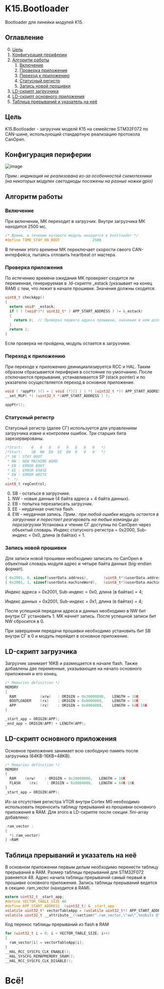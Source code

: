 # K15.Bootloader
Bootloader для линейки модулей K15. 
## Оглавление
0. [Цель](#Цель)
1. [Конфигурация периферии](#Конфигурация-периферии)
2. [Алгоритм работы](#Алгоритм-работы)
    1. [Включение](#Включение)
    2. [Проверка приложения](#Проверка-приложения)
    3. [Переход к приложению](#Переход-к-приложению)
    4. [Статусный регистр](#Статусный-регистр)
    5. [Запись новой прошивки](#Запись-новой-прошивки)
3. [LD-скрипт загрузчика](#LD-скрипт-загрузчика)
4. [LD-скрипт основного приложения](#LD-скрипт-основного-приложения)
5. [Таблица прерываний и указатель на неё](#Таблица-прерываний-и-указатель-на-неё)

## Цель
K15.Bootloader - загрузчик моделй K15 на семействе STM32F072 по CAN-шине, использующий стандартную реализацию протокола CanOpen. 

## Конфигурация периферии
![image](https://github.com/user-attachments/assets/b418d02b-f7b3-4991-8af1-e21de93c64ac)

*Прим.: индикация не реализована из-за особенностей схемотехники (на некоторых модулях светодиоды посажены на разные ножки gpio)*

## Алгоритм работы
### Включение
При включении, МК переходит в загрузчик. Внутри загрузчика МК находится 2500 мс. 
```c
/* Время, в течении которого модуль находится в bootloader */
#define TIME_STAY_ON_BOOT				2500
```
В течении этого времени МК переключает скорости свеого CAN-интерфейса, пытаясь отловить heartbeat от мастера. 

### Проверка приложения
По истечению времени ожидания МК проверяет сходится ли переменная, генерируемая в .ld-скрипте _estack (указывает на конец RAM) с тем, что лежит в начале прошивке. Значения должны сходится.
```c
uint8_t checkApp()
{
  extern void* _estack;
  if ( ( (void*)*( uint32_t* ) APP_START_ADDRESS ) != &_estack)
  {
    return 0;  // Проверка первого адреса прошивки, значение в нем должно быть размером RAM (регистр SP)
  }
  return 1;
}
```
Если проверка не пройдена, модуль остается в загрузчике.
### Переход к приложению
При переходе к приложению деинициализируется RCC и HAL. Таким образом сбрасывается периферия в состояние по умолчанию. После отключаются прерывания, устанавливается SP (stack pointer) и по указателю осуществляется переход в основное приложение.
```c
void ( *appPtr )() = ( void (*)() ) ( *( (uint32_t *)( APP_START_ADDRESS + 4 ) ) );
__set_MSP( *( (uint32_t *)APP_START_ADDRESS ) );

appPtr();
```

### Статусный регистр
Статусный регистр (далее СГ) используется для управлением загрузчика извне и контролем ошибок. Три старших бита зарезервированы. 
```c
/*Start:	0	0	0	0	0	0	0	0	*/
/*Start:	SB	NW	EB	EE	EW	0	0	0	*/
/* SB : STAY BOOT
 * NW : NEW MACHINE WORD
 * EB : ERROR BOOT
 * EE : ERROR ERASE
 * EW : ERROR WRITE
 *  */
uint8_t regControl;
```
0. SB - остаться в загрузчике.
1. NW - новые данные (4 байта адреса + 4 байта данных).
2. EB - попытка перезаписать загрузчик.
3. EE - неудачная очистка flash.
4. EW - неудачная запись.
*Прим.: при любой ошибки модуль остается в загрузчике и перестает реагировать на любые команды до перезагрузки*
Установка и чтение СГ доступны по CanOpen через объектый словарь. Индекс статусного регистра = 0x2000, Sub-индекс = 0x0, длина (в байтах) = 1.

### Запись новой прошивки
Для записи новой прошивки необходимо записать по CanOpen в объектный словарь модуля адрес и четыре байта данных (big-endian формат). 
```c
{ 0x2001, 0, sizeof(userData.address),       (uint8_t*)&userData.address        },
{ 0x2001, 1, sizeof(userData.machineWord),   (uint8_t*)&userData.machineWord    },
```
Индекс адреса = 0x2001, Sub-индекс = 0x0, длина (в байтах) = 4;

Индекс данных = 0x2001, Sub-индекс = 0x1, длина (в байтах) = 4;

После успешной передачи адреса и данных необходимо в NW бит внутри СГ установить 1. МК начнет запись. После успешной записи бит NW сбросится в 0.

При завершении передачи прошивки необходимо установить бит SB внутри СГ в 0 и модуль перейдет в основное приложение.

## LD-скрипт загрузчика
Загрузчик занимает 16KB и размещается в начале flash. Также добавлены две переменные, указывающее на начало основного приложения и его конец.
```c
/* Memories definition */
MEMORY
{
  RAM    		(xrw)   : ORIGIN = 0x20000000,   LENGTH = 16K
  BOOTLOADER    (rx)    : ORIGIN = 0x8000000,    LENGTH = 16K
  APP		    (rx)    : ORIGIN = 0x8004000,    LENGTH = 64K-16K
}

_start_app = ORIGIN(APP);
_end_app = ORIGIN(APP) + LENGTH(APP);
```

## LD-скрипт основного приложения
Основное приложение занимает всю свободную память после загрузчика (64KB-16KB=48KB).
```c
/* Memories definition */
MEMORY
{
  RAM    (xrw)    : ORIGIN = 0x20000000,   LENGTH = 16K
  FLASH    (rx)    : ORIGIN = 0x8004000,   LENGTH = 64K-16K
}
_start_app = ORIGIN(APP);
```
Из-за отсутствия регистра VTOR внутри Cortex M0 необходимо использовать переносить таблицу прерываний из прошивки основного приложения в RAM. Для этого в LD-скрипте после секции .fini-array добавлено:
```c
.ram_vector :
{
  *(.ram_vector)
} >RAM
```

## Таблица прерываний и указатель на неё
В основном приложении первым делым необходимо перенести таблицу прерываний в RAM. Размер таблицы прерываний для STM32F072 равняется 48. Адрес начала таблицы прерываний самый первый в прошивке основного приложения. Запись таблицы прерываний ведется в секцию .ram_vector (находится в RAM).
```c
extern uint32_t _start_app;
#define VECTOR_TABLE_SIZE 48
#define APP_START_ADDRESS  (uint32_t) & _start_app
volatile uint32_t* vectorTableApp = (volatile uint32_t*) APP_START_ADDRESS;
volatile uint32_t __attribute__((section(".ram_vector,\"aw\",%nobits @"))) ram_vector[VECTOR_TABLE_SIZE];
```
Код перенос таблицы прерываний из flash в RAM
```c
for (uint32_t i = 0; i < VECTOR_TABLE_SIZE; i++)
{
  ram_vector[i] = vectorTableApp[i];
}
__HAL_RCC_SYSCFG_CLK_ENABLE();
__HAL_SYSCFG_REMAPMEMORY_SRAM();
__HAL_RCC_SYSCFG_CLK_DISABLE();
```

# Всё!
